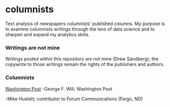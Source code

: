 # columnists
Text analysis of newspapers columnists' published columns. My purpose is to examine columnists writings through the lens of data science and to sharpen and expand my analytics skills.

### Writings are not mine
Writings posted within this repository are not mine (Drew Sandberg); the copywrite to those writings remain the rights of the publishers and authors. 

### Columnists
[Washington Post](washingtonpost.com)
-George F. Will; Washington Post

-Mike Huelett; contributor to Forum Communications (Fargo, ND)

